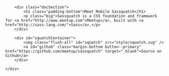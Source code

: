 <div class="docStripe--red padding-top">
	<div class="docBounds align-center margin-top">

		<div class="docSection">
			<h1 class="padding-bottom">Meet Mobile Sassquatch</h1>
			<p class="big">Sassquatch is a CSS foundation and framework for <a href="http://www.meetup.com">Meetup</a>, built with <a href="http://sass-lang.com/">Sass</a>.</p>
		</div>

		<div id="squatchContainer">
			<img class="flush-all" id="squatch" src="style/squatch.svg" />
			<a id="github" class="margin-bottom button--primary" href="https://github.com/meetup/sassquatch" target="_blank">Source on Github</a>
		</div>

	</div>
</div>
